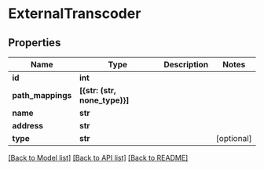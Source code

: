 # ExternalTranscoder


## Properties

Name | Type | Description | Notes
------------ | ------------- | ------------- | -------------
**id** | **int** |  | 
**path_mappings** | **[{str: (str, none_type)}]** |  | 
**name** | **str** |  | 
**address** | **str** |  | 
**type** | **str** |  | [optional] 

[[Back to Model list]](../README.md#models) [[Back to API list]](../README.md#api-endpoints) [[Back to README]](../README.md)


